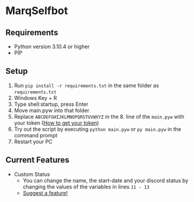 # MarqSelfbot #

## Requirements ##
- Python version 3.10.4 or higher
- PIP

## Setup ##

1. Run `pip install -r requirements.txt` in the same folder as `requirements.txt`
2. Windows Key + R
3. Type shell:startup, press Enter
4. Move main.pyw into that folder
5. Replace `ABCDEFGHIJKLMNOPQRSTUVWXYZ` in the 8. line of the `main.pyw` with your token ([How to get your token](https://www.androidauthority.com/get-discord-token-3149920/))
6. Try out the script by executing `python main.pyw` or `py main.pyw` in the command prompt
7. Restart your PC

## Current Features ## 
- Custom Status
  - You can change the name, the start-date and your discord status by changing the values of the variables in lines `11 - 13`
  - [Suggest a feature!](https://docs.google.com/forms/d/e/1FAIpQLSeJ4c3O-Yt0zQK8wJm68F241oEblFPy9wqgLzow7oO1wYZfuA/viewform?usp=sf_link)
